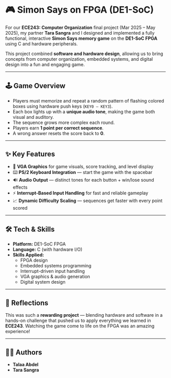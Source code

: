 # 🎮 Simon Says on FPGA (DE1-SoC)

For our **ECE243: Computer Organization** final project (Mar 2025 – May 2025), my partner **Tara Sangra** and I designed and implemented a fully functional, interactive **Simon Says memory game** on the **DE1-SoC FPGA** using C and hardware peripherals.  

This project combined **software and hardware design**, allowing us to bring concepts from computer organization, embedded systems, and digital design into a fun and engaging game.  

---

## 🕹️ Game Overview  
- Players must memorize and repeat a random pattern of flashing colored boxes using hardware push keys (`KEY0 – KEY3`).  
- Each box lights up with a **unique audio tone**, making the game both visual and auditory.  
- The sequence grows more complex each round.  
- Players earn **1 point per correct sequence**.  
- A wrong answer resets the score back to **0**.  

---

## ✨ Key Features  
- 🎨 **VGA Graphics** for game visuals, score tracking, and level display  
- ⌨️ **PS/2 Keyboard Integration** — start the game with the spacebar  
- 🔊 **Audio Output** — distinct tones for each button + win/lose sound effects  
- ⚡ **Interrupt-Based Input Handling** for fast and reliable gameplay  
- 📈 **Dynamic Difficulty Scaling** — sequences get faster with every point scored  

---

## 🛠️ Tech & Skills  
- **Platform:** DE1-SoC FPGA  
- **Language:** C (with hardware I/O)  
- **Skills Applied:**  
  - FPGA design  
  - Embedded systems programming  
  - Interrupt-driven input handling  
  - VGA graphics & audio generation  
  - Digital system design  

---

## 🙌 Reflections  
This was such a **rewarding project** — blending hardware and software in a hands-on challenge that pushed us to apply everything we learned in **ECE243**. Watching the game come to life on the FPGA was an amazing experience!  

---

## 👩‍💻 Authors  
- **Talaa Abdel**  
- **Tara Sangra**  

